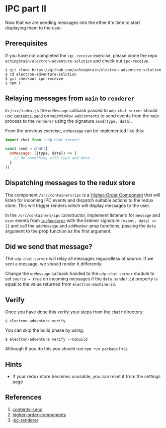 # IPC part II

Now that we are sending messages into the ether it's time to start displaying them to the user.

## Prerequisites

If you have not completed the `ipc-receive` exercise, please clone the repo `achingbrain/electron-adventure-solution` and check out `ipc-receive`.

```
$ git clone https://github.com/achingbrain/electron-adventure-solution
$ cd electron-adventure-solution
$ git checkout ipc-receive
$ npm i
```

## Relaying messages from `main` to `renderer`

In `/src/index.js` the `onMessage` callback passed to `udp-chat-server` should use [`contents.send`](contents-send) on `mainWindow.webContents` to send events from the `main` process to the `renderer` using the signature `send(type, data)`.

From the previous exercise, `onMessage` can be implemented like this:

```javascript
import chat from 'udp-chat-server'

const send = chat({
  onMessage: ({type, data}) => {
    // do something with type and data
  }
})
```

## Dispatching messages to the redux store

The component `/src/containers/ipc` is a [Higher-Order Component]([higher-order-components]) that will listen for incoming IPC events and dispatch suitable actions to the redux store.  This will trigger renders which will display messages to the user.

In the `/src/containers/ipc` constructor, implement listeners for `message` and `user` events from [`ipcRenderer`](ipc-renderer) with the listener signature `(event, data) => {}` and call the `addMessage` and `addMember` prop functions, passing the `data` argument to the prop function as the first argument.

## Did we send that message?

The `udp-chat-server` will relay all messages reguardless of source.  If we sent a message, we should render it differently.

Change the `onMessage` callback handed to the `udp-chat-server` module to set `source = true` on incoming messages if the `data.sender.id` property is equal to the value returned from `electron-machine-id`.

## Verify

Once you have done this verify your steps from the `chatr` directory:

```
$ electron-adventure verify
```

You can skip the build phase by using:

```
$ electron-adventure verify --nobuild
```

Although if you do this you should run `npm run package` first.

## Hints

* If your redux store becomes unusable, you can reset it from the settings page

## References

1. [contents-send](https://electron.atom.io/docs/api/web-contents/#contentssendchannel-arg1-arg2-)
1. [higher-order-components](https://facebook.github.io/react/docs/higher-order-components.html)
1. [ipc-renderer](https://electron.atom.io/docs/api/ipc-renderer/)
